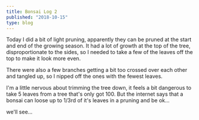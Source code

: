 ```yaml
---
title: Bonsai Log 2
published: "2018-10-15"
type: blog
---
```


Today I did a bit of light pruning, apparently they can be pruned at the start and end of the growing season. It had a lot of growth at the top of the tree, disproportionate to the sides, so I needed to take a few of the leaves off the top to make it look more even.

There were also a few branches getting a bit too crossed over each other and tangled up, so I nipped off the ones with the fewest leaves.

I'm a little nervous about trimming the tree down, it feels a bit dangerous to take 5 leaves from a tree that's only got 100. But the internet says that a bonsai can loose up to 1/3rd of it's leaves in a pruning and be ok...

we'll see...
